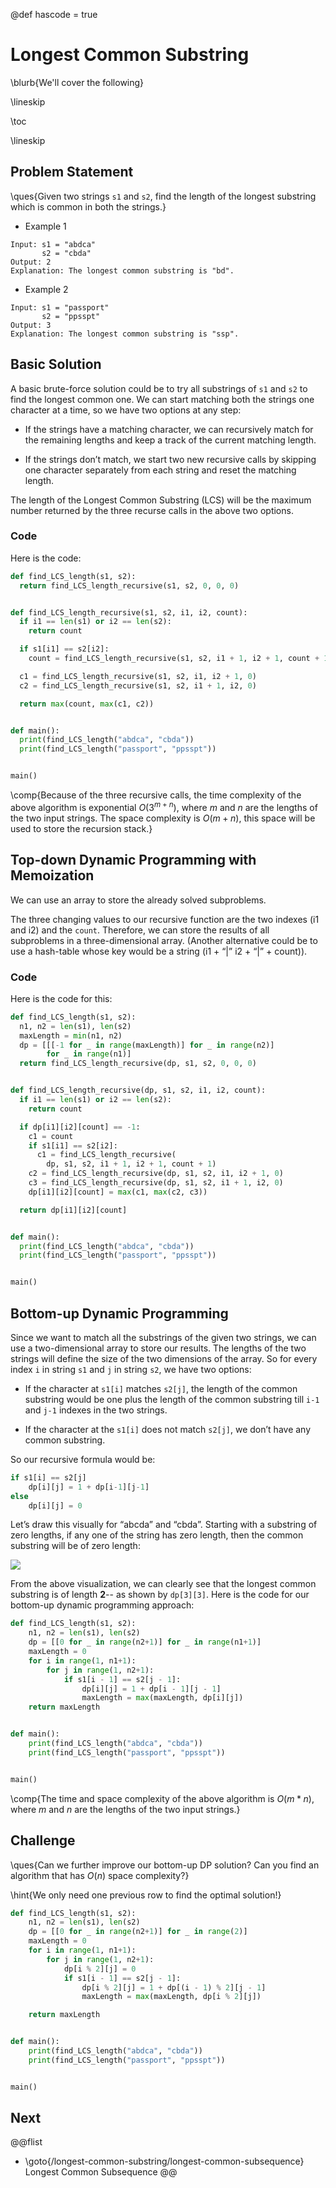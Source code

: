 @def hascode = true

# Longest Common Substring 

\blurb{We'll cover the following}

\lineskip

\toc

\lineskip

## Problem Statement

\ques{Given two strings `s1` and `s2`, find the length of the longest substring which is common in both the strings.}

* Example 1

```Plaintext
Input: s1 = "abdca"
       s2 = "cbda"
Output: 2
Explanation: The longest common substring is "bd".
```

* Example 2

```Plaintext
Input: s1 = "passport"
       s2 = "ppsspt"
Output: 3
Explanation: The longest common substring is "ssp".
```

## Basic Solution

A basic brute-force solution could be to try all substrings of `s1` and `s2` to find the longest common one. We can start matching both the strings one character at a time, so we have two options at any step:

* If the strings have a matching character, we can recursively match for the remaining lengths and keep a track of the current matching length.

* If the strings don’t match, we start two new recursive calls by skipping one character separately from each string and reset the matching length.

The length of the Longest Common Substring (LCS) will be the maximum number returned by the three recurse calls in the above two options.

### Code

Here is the code:

```python
def find_LCS_length(s1, s2):
  return find_LCS_length_recursive(s1, s2, 0, 0, 0)


def find_LCS_length_recursive(s1, s2, i1, i2, count):
  if i1 == len(s1) or i2 == len(s2):
    return count

  if s1[i1] == s2[i2]:
    count = find_LCS_length_recursive(s1, s2, i1 + 1, i2 + 1, count + 1)

  c1 = find_LCS_length_recursive(s1, s2, i1, i2 + 1, 0)
  c2 = find_LCS_length_recursive(s1, s2, i1 + 1, i2, 0)

  return max(count, max(c1, c2))


def main():
  print(find_LCS_length("abdca", "cbda"))
  print(find_LCS_length("passport", "ppsspt"))


main()
```

\comp{Because of the three recursive calls, the time complexity of the above algorithm is exponential $O(3^{m+n})$, where $m$ and $n$ are the lengths of the two input strings. The space complexity is $O(m+n)$, this space will be used to store the recursion stack.}

## Top-down Dynamic Programming with Memoization

We can use an array to store the already solved subproblems.

The three changing values to our recursive function are the two indexes (i1 and i2) and the `count`. Therefore, we can store the results of all subproblems in a three-dimensional array. (Another alternative could be to use a hash-table whose key would be a string (i1 + “|” i2 + “|” + count)).

### Code

Here is the code for this:

```python
def find_LCS_length(s1, s2):
  n1, n2 = len(s1), len(s2)
  maxLength = min(n1, n2)
  dp = [[[-1 for _ in range(maxLength)] for _ in range(n2)]
        for _ in range(n1)]
  return find_LCS_length_recursive(dp, s1, s2, 0, 0, 0)


def find_LCS_length_recursive(dp, s1, s2, i1, i2, count):
  if i1 == len(s1) or i2 == len(s2):
    return count

  if dp[i1][i2][count] == -1:
    c1 = count
    if s1[i1] == s2[i2]:
      c1 = find_LCS_length_recursive(
        dp, s1, s2, i1 + 1, i2 + 1, count + 1)
    c2 = find_LCS_length_recursive(dp, s1, s2, i1, i2 + 1, 0)
    c3 = find_LCS_length_recursive(dp, s1, s2, i1 + 1, i2, 0)
    dp[i1][i2][count] = max(c1, max(c2, c3))

  return dp[i1][i2][count]


def main():
  print(find_LCS_length("abdca", "cbda"))
  print(find_LCS_length("passport", "ppsspt"))


main()
```

## Bottom-up Dynamic Programming

Since we want to match all the substrings of the given two strings, we can use a two-dimensional array to store our results. The lengths of the two strings will define the size of the two dimensions of the array. So for every index `i` in string `s1` and `j` in string `s2`, we have two options:

* If the character at `s1[i]` matches `s2[j]`, the length of the common substring would be one plus the length of the common substring till `i-1` and `j-1` indexes in the two strings.

* If the character at the `s1[i]` does not match `s2[j]`, we don’t have any common substring.

So our recursive formula would be:

```python
if s1[i] == s2[j] 
    dp[i][j] = 1 + dp[i-1][j-1]
else 
    dp[i][j] = 0 
```

Let’s draw this visually for “abcda” and “cbda”. Starting with a substring of zero lengths, if any one of the string has zero length, then the common substring will be of zero length:

![](/assets/img/longest-common-substring/5.1.png)

From the above visualization, we can clearly see that the longest common substring is of length **2**-- as shown by `dp[3][3]`. Here is the code for our bottom-up dynamic programming approach:

```python
def find_LCS_length(s1, s2):
    n1, n2 = len(s1), len(s2)
    dp = [[0 for _ in range(n2+1)] for _ in range(n1+1)]
    maxLength = 0
    for i in range(1, n1+1):
        for j in range(1, n2+1):
            if s1[i - 1] == s2[j - 1]:
                dp[i][j] = 1 + dp[i - 1][j - 1]
                maxLength = max(maxLength, dp[i][j])
    return maxLength


def main():
    print(find_LCS_length("abdca", "cbda"))
    print(find_LCS_length("passport", "ppsspt"))


main()
```

\comp{The time and space complexity of the above algorithm is $O(m*n)$, where $m$ and $n$ are the lengths of the two input strings.}

## Challenge

\ques{Can we further improve our bottom-up DP solution? Can you find an algorithm that has $O(n)$ space complexity?}

\hint{We only need one previous row to find the optimal solution!}

```python
def find_LCS_length(s1, s2):
    n1, n2 = len(s1), len(s2)
    dp = [[0 for _ in range(n2+1)] for _ in range(2)]
    maxLength = 0
    for i in range(1, n1+1):
        for j in range(1, n2+1):
            dp[i % 2][j] = 0
            if s1[i - 1] == s2[j - 1]:
                dp[i % 2][j] = 1 + dp[(i - 1) % 2][j - 1]
                maxLength = max(maxLength, dp[i % 2][j])

    return maxLength


def main():
    print(find_LCS_length("abdca", "cbda"))
    print(find_LCS_length("passport", "ppsspt"))


main()
```

## Next
@@flist
* \goto{/longest-common-substring/longest-common-subsequence} Longest Common Subsequence
@@